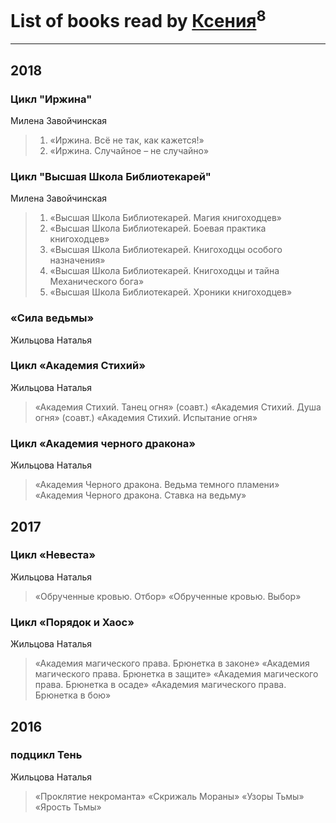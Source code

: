 # List of books read by [Ксения](https://plus.google.com/107312597267727612108)<sup>8</sup>
---

## 2018

### Цикл "Иржина"
Милена Завойчинская
> 1.	«Иржина. Всё не так, как кажется!» 
> 2.	«Иржина. Случайное – не случайно»


### Цикл "Высшая Школа Библиотекарей"
Милена Завойчинская
> 1. «Высшая Школа Библиотекарей. Магия книгоходцев» 
> 2. «Высшая Школа Библиотекарей. Боевая практика книгоходцев» 
> 3. «Высшая Школа Библиотекарей. Книгоходцы особого назначения» 
> 4. «Высшая Школа Библиотекарей. Книгоходцы и тайна Механического бога» 
> 5. «Высшая Школа Библиотекарей. Хроники книгоходцев»


### «Сила ведьмы»
Жильцова Наталья


### Цикл «Академия Стихий»
Жильцова Наталья
> «Академия Стихий. Танец огня» (соавт.)
> «Академия Стихий. Душа огня» (соавт.)
> «Академия Стихий. Испытание огня»


### Цикл «Академия черного дракона»
Жильцова Наталья
> «Академия Черного дракона. Ведьма темного пламени»
> «Академия Черного дракона. Ставка на ведьму»



## 2017

### Цикл «Невеста»
Жильцова Наталья
> «Обрученные кровью. Отбор»
> «Обрученные кровью. Выбор»


### Цикл «Порядок и Хаос»
Жильцова Наталья
> «Академия магического права. Брюнетка в законе»
> «Академия магического права. Брюнетка в защите»
> «Академия магического права. Брюнетка в осаде»
> «Академия магического права. Брюнетка в бою»



## 2016

### подцикл Тень
Жильцова Наталья
> «Проклятие некроманта»
> «Скрижаль Мораны»
> «Узоры Тьмы»
> «Ярость Тьмы»



